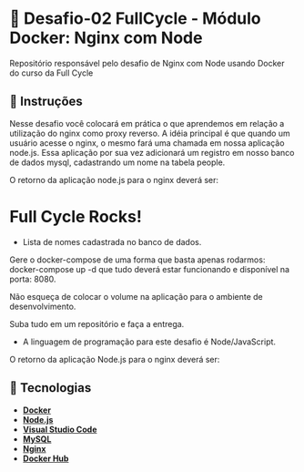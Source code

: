 # 🐋 Desafio-02 FullCycle - Módulo Docker: Nginx com Node

Repositório responsável pelo desafio de Nginx com Node usando Docker do curso da Full Cycle

## 📝 Instruções

Nesse desafio você colocará em prática o que aprendemos em relação a utilização do nginx como proxy reverso. A idéia principal é que quando um usuário acesse o nginx, o mesmo fará uma chamada em nossa aplicação node.js. Essa aplicação por sua vez adicionará um registro em nosso banco de dados mysql, cadastrando um nome na tabela people.

O retorno da aplicação node.js para o nginx deverá ser:

<h1>Full Cycle Rocks!</h1>

- Lista de nomes cadastrada no banco de dados.

Gere o docker-compose de uma forma que basta apenas rodarmos: docker-compose up -d que tudo deverá estar funcionando e disponível na porta: 8080.

Não esqueça de colocar o volume na aplicação para o ambiente de desenvolvimento. 

Suba tudo em um repositório e faça a entrega.

* A linguagem de programação para este desafio é Node/JavaScript.

O retorno da aplicação Node.js para o nginx deverá ser:



## 🚀 Tecnologias

- **[Docker](https://www.docker.com/)**
- **[Node.js](https://nodejs.org/en/)**
- **[Visual Studio Code](https://code.visualstudio.com/)**
- **[MySQL](https://www.mysql.com/)**
- **[Nginx](https://www.nginx.com/)**
- **[Docker Hub](https://hub.docker.com/)**

